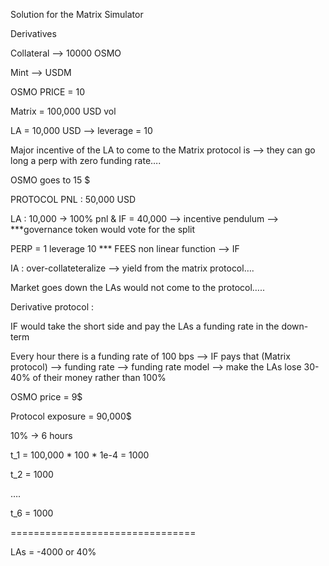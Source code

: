Solution for the Matrix Simulator





Derivatives 





Collateral —> 10000 OSMO



Mint —> USDM 



OSMO PRICE = 10



Matrix = 100,000 USD vol



LA = 10,000 USD —> leverage = 10



Major incentive of the LA to come to the Matrix protocol is —> they can go long a perp with zero funding rate….



OSMO goes to 15 $



PROTOCOL PNL : 50,000 USD



LA : 10,000 -> 100% pnl  & IF =  40,000 —> incentive pendulum —> ***governance token would vote for the split



PERP = 1 leverage 10 *** FEES non linear function —> IF



IA : over-collateteralize —> yield from the matrix protocol….





Market goes down the LAs would not come to the protocol…..



Derivative protocol : 



IF would take the short side and pay the LAs a funding rate in the down-term 



Every hour there is a funding rate of 100 bps —> IF pays that (Matrix protocol) —> funding rate —> funding rate model —> make the LAs lose 30-40% of their money rather than 100%



OSMO price = 9$



Protocol exposure = 90,000$



10% -> 6 hours 



t_1 = 100,000 * 100 * 1e-4 = 1000

t_2 = 1000

….

t_6 = 1000



================================



LAs = -4000 or 40%

